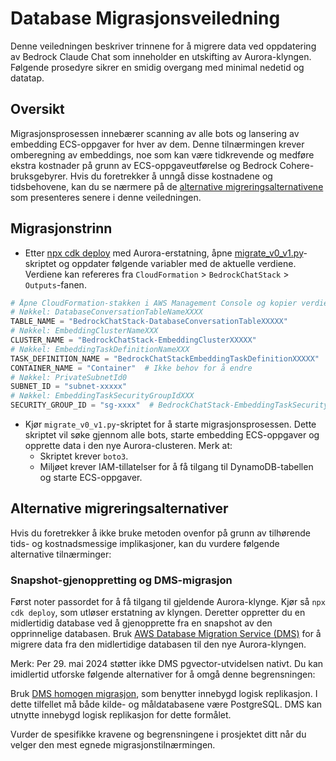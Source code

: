 # Database Migrasjonsveiledning

Denne veiledningen beskriver trinnene for å migrere data ved oppdatering av Bedrock Claude Chat som inneholder en utskifting av Aurora-klyngen. Følgende prosedyre sikrer en smidig overgang med minimal nedetid og datatap.

## Oversikt

Migrasjonsprosessen innebærer scanning av alle bots og lansering av embedding ECS-oppgaver for hver av dem. Denne tilnærmingen krever omberegning av embeddings, noe som kan være tidkrevende og medføre ekstra kostnader på grunn av ECS-oppgaveutførelse og Bedrock Cohere-bruksgebyrer. Hvis du foretrekker å unngå disse kostnadene og tidsbehovene, kan du se nærmere på de [alternative migreringsalternativene](#alternative-migration-options) som presenteres senere i denne veiledningen.

## Migrasjonstrinn

- Etter [npx cdk deploy](../README.md#deploy-using-cdk) med Aurora-erstatning, åpne [migrate_v0_v1.py](./migrate_v0_v1.py)-skriptet og oppdater følgende variabler med de aktuelle verdiene. Verdiene kan refereres fra `CloudFormation` > `BedrockChatStack` > `Outputs`-fanen.

```py
# Åpne CloudFormation-stakken i AWS Management Console og kopier verdiene fra Outputs-fanen.
# Nøkkel: DatabaseConversationTableNameXXXX
TABLE_NAME = "BedrockChatStack-DatabaseConversationTableXXXXX"
# Nøkkel: EmbeddingClusterNameXXX
CLUSTER_NAME = "BedrockChatStack-EmbeddingClusterXXXXX"
# Nøkkel: EmbeddingTaskDefinitionNameXXX
TASK_DEFINITION_NAME = "BedrockChatStackEmbeddingTaskDefinitionXXXXX"
CONTAINER_NAME = "Container"  # Ikke behov for å endre
# Nøkkel: PrivateSubnetId0
SUBNET_ID = "subnet-xxxxx"
# Nøkkel: EmbeddingTaskSecurityGroupIdXXX
SECURITY_GROUP_ID = "sg-xxxx"  # BedrockChatStack-EmbeddingTaskSecurityGroupXXXXX
```

- Kjør `migrate_v0_v1.py`-skriptet for å starte migrasjonsprosessen. Dette skriptet vil søke gjennom alle bots, starte embedding ECS-oppgaver og opprette data i den nye Aurora-clusteren. Merk at:
  - Skriptet krever `boto3`.
  - Miljøet krever IAM-tillatelser for å få tilgang til DynamoDB-tabellen og starte ECS-oppgaver.

## Alternative migreringsalternativer

Hvis du foretrekker å ikke bruke metoden ovenfor på grunn av tilhørende tids- og kostnadsmessige implikasjoner, kan du vurdere følgende alternative tilnærminger:

### Snapshot-gjenoppretting og DMS-migrasjon

Først noter passordet for å få tilgang til gjeldende Aurora-klynge. Kjør så `npx cdk deploy`, som utløser erstatning av klyngen. Deretter oppretter du en midlertidig database ved å gjenopprette fra en snapshot av den opprinnelige databasen.
Bruk [AWS Database Migration Service (DMS)](https://aws.amazon.com/dms/) for å migrere data fra den midlertidige databasen til den nye Aurora-klyngen.

Merk: Per 29. mai 2024 støtter ikke DMS pgvector-utvidelsen nativt. Du kan imidlertid utforske følgende alternativer for å omgå denne begrensningen:

Bruk [DMS homogen migrasjon](https://docs.aws.amazon.com/dms/latest/userguide/dm-migrating-data.html), som benytter innebygd logisk replikasjon. I dette tilfellet må både kilde- og måldatabasene være PostgreSQL. DMS kan utnytte innebygd logisk replikasjon for dette formålet.

Vurder de spesifikke kravene og begrensningene i prosjektet ditt når du velger den mest egnede migrasjonstilnærmingen.

